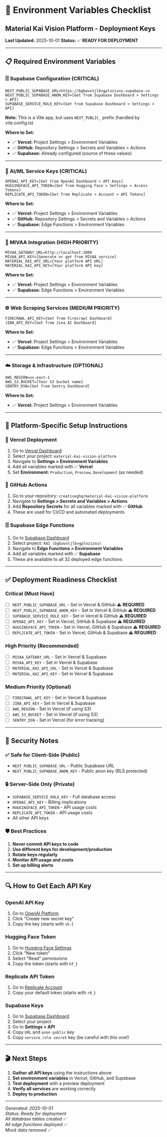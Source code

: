 # 🔑 Environment Variables Checklist
## Material Kai Vision Platform - Deployment Keys

**Last Updated:** 2025-10-01
**Status:** ✅ **READY FOR DEPLOYMENT**

---

## 📋 Required Environment Variables

### 🗄️ **Supabase Configuration** (CRITICAL)
```
NEXT_PUBLIC_SUPABASE_URL=https://bgbavxtjlbvgplozizxu.supabase.co
NEXT_PUBLIC_SUPABASE_ANON_KEY=[Get from Supabase Dashboard > Settings > API]
SUPABASE_SERVICE_ROLE_KEY=[Get from Supabase Dashboard > Settings > API]
```
**Note:** This is a Vite app, but uses `NEXT_PUBLIC_` prefix (handled by vite.config.ts)

**Where to Set:**
- ✅ **Vercel:** Project Settings > Environment Variables
- ✅ **GitHub:** Repository Settings > Secrets and Variables > Actions
- ✅ **Supabase:** Already configured (source of these values)

---

### 🤖 **AI/ML Service Keys** (CRITICAL)
```
OPENAI_API_KEY=[Get from OpenAI Dashboard > API Keys]
HUGGINGFACE_API_TOKEN=[Get from Hugging Face > Settings > Access Tokens]
REPLICATE_API_TOKEN=[Get from Replicate > Account > API Tokens]
```
**Where to Set:**
- ✅ **Vercel:** Project Settings > Environment Variables
- ✅ **GitHub:** Repository Settings > Secrets and Variables > Actions
- ✅ **Supabase:** Edge Functions > Environment Variables

---

### 🔗 **MIVAA Integration** (HIGH PRIORITY)
```
MIVAA_GATEWAY_URL=http://localhost:3000
MIVAA_API_KEY=[Generate or get from MIVAA service]
MATERIAL_KAI_API_URL=[Your platform API URL]
MATERIAL_KAI_API_KEY=[Your platform API key]
```
**Where to Set:**
- ✅ **Vercel:** Project Settings > Environment Variables
- ✅ **Supabase:** Edge Functions > Environment Variables

---

### 🌐 **Web Scraping Services** (MEDIUM PRIORITY)
```
FIRECRAWL_API_KEY=[Get from Firecrawl Dashboard]
JINA_API_KEY=[Get from Jina AI Dashboard]
```
**Where to Set:**
- ✅ **Vercel:** Project Settings > Environment Variables
- ✅ **Supabase:** Edge Functions > Environment Variables

---

### ☁️ **Storage & Infrastructure** (OPTIONAL)
```
AWS_REGION=us-east-1
AWS_S3_BUCKET=[Your S3 bucket name]
SENTRY_DSN=[Get from Sentry Dashboard]
```
**Where to Set:**
- ✅ **Vercel:** Project Settings > Environment Variables

---

## 🎯 **Platform-Specific Setup Instructions**

### 🔷 **Vercel Deployment**
1. Go to [Vercel Dashboard](https://vercel.com/dashboard)
2. Select your project: `material-kai-vision-platform`
3. Navigate to **Settings > Environment Variables**
4. Add all variables marked with ✅ **Vercel**
5. Set **Environment:** `Production`, `Preview`, `Development` (as needed)

### 🐙 **GitHub Actions**
1. Go to your repository: `creativeghq/material-kai-vision-platform`
2. Navigate to **Settings > Secrets and Variables > Actions**
3. Add **Repository Secrets** for all variables marked with ✅ **GitHub**
4. These are used for CI/CD and automated deployments

### 🗄️ **Supabase Edge Functions**
1. Go to [Supabase Dashboard](https://supabase.com/dashboard)
2. Select project: `KAI (bgbavxtjlbvgplozizxu)`
3. Navigate to **Edge Functions > Environment Variables**
4. Add all variables marked with ✅ **Supabase**
5. These are available to all 32 deployed edge functions

---

## ✅ **Deployment Readiness Checklist**

### Critical (Must Have)
- [ ] `NEXT_PUBLIC_SUPABASE_URL` - Set in Vercel & GitHub ⚠️ **REQUIRED**
- [ ] `NEXT_PUBLIC_SUPABASE_ANON_KEY` - Set in Vercel & GitHub ⚠️ **REQUIRED**
- [ ] `SUPABASE_SERVICE_ROLE_KEY` - Set in Vercel & GitHub ⚠️ **REQUIRED**
- [ ] `OPENAI_API_KEY` - Set in Vercel, GitHub & Supabase ⚠️ **REQUIRED**
- [ ] `HUGGINGFACE_API_TOKEN` - Set in Vercel, GitHub & Supabase ⚠️ **REQUIRED**
- [ ] `REPLICATE_API_TOKEN` - Set in Vercel, GitHub & Supabase ⚠️ **REQUIRED**

### High Priority (Recommended)
- [ ] `MIVAA_GATEWAY_URL` - Set in Vercel & Supabase
- [ ] `MIVAA_API_KEY` - Set in Vercel & Supabase
- [ ] `MATERIAL_KAI_API_URL` - Set in Vercel & Supabase
- [ ] `MATERIAL_KAI_API_KEY` - Set in Vercel & Supabase

### Medium Priority (Optional)
- [ ] `FIRECRAWL_API_KEY` - Set in Vercel & Supabase
- [ ] `JINA_API_KEY` - Set in Vercel & Supabase
- [ ] `AWS_REGION` - Set in Vercel (if using S3)
- [ ] `AWS_S3_BUCKET` - Set in Vercel (if using S3)
- [ ] `SENTRY_DSN` - Set in Vercel (for error tracking)

---

## 🚨 **Security Notes**

### ✅ **Safe for Client-Side (Public)**
- `NEXT_PUBLIC_SUPABASE_URL` - Public Supabase URL
- `NEXT_PUBLIC_SUPABASE_ANON_KEY` - Public anon key (RLS protected)

### 🔒 **Server-Side Only (Private)**
- `SUPABASE_SERVICE_ROLE_KEY` - Full database access
- `OPENAI_API_KEY` - Billing implications
- `HUGGINGFACE_API_TOKEN` - API usage costs
- `REPLICATE_API_TOKEN` - API usage costs
- All other API keys

### 🛡️ **Best Practices**
1. **Never commit API keys to code**
2. **Use different keys for development/production**
3. **Rotate keys regularly**
4. **Monitor API usage and costs**
5. **Set up billing alerts**

---

## 🔍 **How to Get Each API Key**

### OpenAI API Key
1. Go to [OpenAI Platform](https://platform.openai.com/api-keys)
2. Click "Create new secret key"
3. Copy the key (starts with `sk-`)

### Hugging Face Token
1. Go to [Hugging Face Settings](https://huggingface.co/settings/tokens)
2. Click "New token"
3. Select "Read" permissions
4. Copy the token (starts with `hf_`)

### Replicate API Token
1. Go to [Replicate Account](https://replicate.com/account/api-tokens)
2. Copy your default token (starts with `r8_`)

### Supabase Keys
1. Go to [Supabase Dashboard](https://supabase.com/dashboard)
2. Select your project
3. Go to **Settings > API**
4. Copy `URL` and `anon public` key
5. Copy `service_role secret` key (be careful with this one!)

---

## 🎬 **Next Steps**

1. **Gather all API keys** using the instructions above
2. **Set environment variables** in Vercel, GitHub, and Supabase
3. **Test deployment** with a preview deployment
4. **Verify all services** are working correctly
5. **Deploy to production**

---

*Generated: 2025-10-01*  
*Status: Ready for deployment*  
*All database tables created ✅*  
*All edge functions deployed ✅*  
*Mock data removed ✅*
